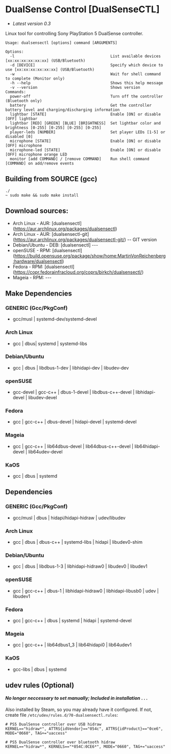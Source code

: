 # DualSense Control [DualSenseCTL]
- _Latest version 0.3_

Linux tool for controlling Sony PlayStation 5 DualSense controller.

    Usage: dualsensectl [options] command [ARGUMENTS]
    
    Options:
      -l                                          List available devices [xx:xx:xx:xx:xx:xx] (USB/Bluetooth)
      -d [DEVICE]                                 Specify which device to use [xx:xx:xx:xx:xx:xx] (USB/Bluetooth)
      -w                                          Wait for shell command to complete (Monitor only)
      -h --help                                   Shows this help message
      -v --version                                Shows version
    Commands:
      power-off                                   Turn off the controller (Bluetooth only)
      battery                                     Get the controller battery level and charging/discharging information
      lightbar [STATE]                            Enable [ON] or disable [OFF] lightbar
      lightbar [RED] [GREEN] [BLUE] [BRIGHTNESS]  Set lightbar color and brightness [0-255] [0-255] [0-255] [0-255]
      player-leds [NUMBER]                        Set player LEDs [1-5] or disabled [0]
      microphone [STATE]                          Enable [ON] or disable [OFF] microphone
      microphone-led [STATE]                      Enable [ON] or disable [OFF] microphone orange LED
      monitor [add COMMAND] / [remove COMMAND]    Run shell command [COMMAND] on add/remove events

## Building from SOURCE (gcc)

`./`  
`~ sudo make && sudo make install`

## Download sources:
- Arch Linux - AUR: [dualsensectl] (https://aur.archlinux.org/packages/dualsensectl)
- Arch Linux - AUR: [dualsensectl-git] (https://aur.archlinux.org/packages/dualsensectl-git/) -- GIT version
- Debian/Ubuntu - DEB: [dualsensectl] ---  
- openSUSE - RPM: [dualsensectl] (https://build.opensuse.org/package/show/home:MartinVonReichenberg:hardware/dualsensectl)
- Fedora - RPM: [dualsensectl] (https://copr.fedorainfracloud.org/coprs/birkch/dualsensectl/)
- Mageia - RPM: ---
## Make Dependencies

### GENERIC (Gcc/PkgConf)
* gcc/musl | systemd-dev/systemd-devel

### Arch Linux
* gcc | dbus| systemd | systemd-libs

### Debian/Ubuntu
* gcc | dbus | libdbus-1-dev | libhidapi-dev | libudev-dev

### openSUSE
* gcc-devel | gcc-c++ | dbus-1-devel | libdbus-c++-devel | libhidapi-devel | libudev-devel
 
### Fedora
* gcc | gcc-c++ | dbus-devel | hidapi-devel | systemd-devel

### Mageia
* gcc | gcc-c++ | lib64dbus-devel | lib64dbus-c++-devel | lib64hidapi-devel | lib64udev-devel

### KaOS
* gcc | dbus | systemd 

## Dependencies

### GENERIC (Gcc/PkgConf)
* gcc/musl | dbus | hidapi/hidapi-hidraw | udev/libudev

### Arch Linux
* gcc | dbus | dbus-c++ | systemd-libs | hidapi | libudev0-shim

### Debian/Ubuntu
* gcc | dbus | libdbus-1-3 | libhidapi-hidraw0 | libudev0 | libudev1

### openSUSE
* gcc | gcc-c++ | dbus-1 | libhidapi-hidraw0 | libhidapi-libusb0 | udev | libudev1
 
### Fedora
* gcc | gcc-c++ | dbus | systemd | hidapi | systemd-devel

### Mageia
* gcc | gcc-c++ | lib64dbus1_3 | lib64hidapi0 | lib64udev1

### KaOS
* gcc-libs | dbus | systemd 

## udev rules (Optional)
#### _No longer neccessary to set manually; Included in installation_ . . .

Also installed by Steam, so you may already have it configured. If not, create file `/etc/udev/rules.d/70-dualsensectl.rules`:

    # PS5 DualSense controller over USB hidraw
    KERNEL=="hidraw*", ATTRS{idVendor}=="054c", ATTRS{idProduct}=="0ce6", MODE="0660", TAG+="uaccess"

    # PS5 DualSense controller over bluetooth hidraw
    KERNEL=="hidraw*", KERNELS=="*054C:0CE6*", MODE="0660", TAG+="uaccess"
